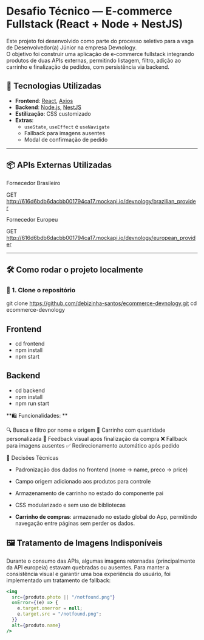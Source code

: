 # Desafio Técnico — E-commerce Fullstack (React + Node + NestJS)

Este projeto foi desenvolvido como parte do processo seletivo para a vaga de Desenvolvedor(a) Júnior na empresa Devnology.  
O objetivo foi construir uma aplicação de e-commerce fullstack integrando produtos de duas APIs externas, permitindo listagem, filtro, adição ao carrinho e finalização de pedidos, com persistência via backend.







## 🧪 Tecnologias Utilizadas

- **Frontend**: [React](https://reactjs.org/), [Axios](https://axios-http.com/)
- **Backend**: [Node.js](https://nodejs.org/), [NestJS](https://nestjs.com/)
- **Estilização**: CSS customizado
- **Extras**: 
  - `useState`, `useEffect` e `useNavigate`
  - Fallback para imagens ausentes
  - Modal de confirmação de pedido

---







## 📦 APIs Externas Utilizadas
Fornecedor Brasileiro

GET http://616d6bdb6dacbb001794ca17.mockapi.io/devnology/brazilian_provider

Fornecedor Europeu

GET http://616d6bdb6dacbb001794ca17.mockapi.io/devnology/european_provider


---







## 🛠️ Como rodar o projeto localmente

### 📁 1. Clone o repositório

git clone https://github.com/debizinha-santos/ecommerce-devnology.git
cd ecommerce-devnology

## Frontend
- cd frontend
- npm install
- npm start

## Backend
- cd backend
- npm install
- npm run start



**🛍️ Funcionalidades: **

🔍 Busca e filtro por nome e origem
🧺 Carrinho com quantidade personalizada
💬 Feedback visual após finalização da compra
❌ Fallback para imagens ausentes
✅ Redirecionamento automático após pedido



📌 Decisões Técnicas
- Padronização dos dados no frontend (nome → name, preco → price)
- Campo origem adicionado aos produtos para controle
- Armazenamento de carrinho no estado do componente pai
- CSS modularizado e sem uso de bibliotecas


- **Carrinho de compras**: armazenado no estado global do App, permitindo navegação entre páginas sem perder os dados.


## 🖼️ Tratamento de Imagens Indisponíveis


Durante o consumo das APIs, algumas imagens retornadas (principalmente da API europeia) estavam quebradas ou ausentes. Para manter a consistência visual e garantir uma boa experiência do usuário, foi implementado um tratamento de fallback:

```jsx
<img
  src={produto.photo || "/notfound.png"}
  onError={(e) => {
    e.target.onerror = null;
    e.target.src = "/notfound.png";
  }}
  alt={produto.name}
/>






